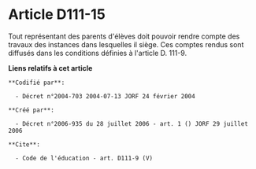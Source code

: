 # Article D111-15

Tout représentant des parents d'élèves doit pouvoir rendre compte des travaux des instances dans lesquelles il siège. Ces
comptes rendus sont diffusés dans les conditions définies à l'article D. 111-9.

**Liens relatifs à cet article**

	**Codifié par**:

	  - Décret n°2004-703 2004-07-13 JORF 24 février 2004

	**Créé par**:

	  - Décret n°2006-935 du 28 juillet 2006 - art. 1 () JORF 29 juillet 2006

	**Cite**:

	  - Code de l'éducation - art. D111-9 (V)
